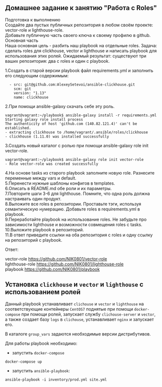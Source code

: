 ## Домашнее задание к занятию "Работа с Roles"
Подготовка к выполнению  
Создайте два пустых публичных репозитория в любом своём проекте: vector-role и lighthouse-role.  
Добавьте публичную часть своего ключа к своему профилю в github.  
Основная часть  
Наша основная цель - разбить наш playbook на отдельные roles. Задача: сделать roles для clickhouse, vector и lighthouse и написать playbook для использования этих ролей. Ожидаемый результат: существуют три ваших репозитория: два с roles и один с playbook.  

1.Cоздать в старой версии playbook файл requirements.yml и заполнить его следующим содержимым:
```
  - src: git@github.com:AlexeySetevoi/ansible-clickhouse.git
    scm: git
    version: "1.13"
    name: clickhouse   
```
2.При помощи ansible-galaxy скачать себе эту роль.  
```
vagrant@vagrant:~/playbook$ ansible-galaxy install -r requirements.yml  
Starting galaxy role install process
The authenticity of host 'github.com (140.82.121.4)' can't be established.
- extracting clickhouse to /home/vagrant/.ansible/roles/clickhouse
- clickhouse (1.11.0) was installed successfully
```  
3.Создать новый каталог с ролью при помощи ansible-galaxy role init vector-role.  
```
vagrant@vagrant:~/playbook$ ansible-galaxy role init vector-role
- Role vector-role was created successfully
```
4.На основе tasks из старого playbook заполните новую role. Разнесите переменные между vars и default.  
5.Перенести нужные шаблоны конфигов в templates.  
6.Описать в README.md обе роли и их параметры.  
7.Повторите шаги 3-6 для lighthouse. Помните, что одна роль должна настраивать один продукт.  
8.Выложите все roles в репозитории. Проставьте тэги, используя семантическую нумерацию. Добавьте roles в requirements.yml в playbook.  
9.Переработайте playbook на использование roles. Не забудьте про зависимости lighthouse и возможности совмещения roles с tasks.  
10.Выложите playbook в репозиторий.  
11.В ответ приведите ссылки на оба репозитория с roles и одну ссылку на репозиторий с playbook.  

Ответ:

vector-role https://github.com/NIK0801/vector-role  
lighthouse-role https://github.com/NIK0801/lighthouse-role  
playbook https://github.com/NIK0801/playbook  



## Установка `clickhouse` и `vector` и `lighthouse` с использованием ролей

Данный playbook устанавливает `clichouse` и `vector` и `lighthouse` на соответствующие контейнеры `CentOS7` поднятые при помощи `docker-compose` при помощи ролей, запускает службу `clichouse-server` и `vector`, а также создает базу `logs` в `clichouse`, устанавливает `nginx` и запускает его. 

В каталоге `group_vars` задаются необходимые версии дистрибутивов.

Для работы playbook необходимо:
 - запустить `docker-compose`
```shell
docker-compose up
```
 - запустить `ansible-playbook`:
```shell
ansible-playbook -i inventory/prod.yml site.yml
```

